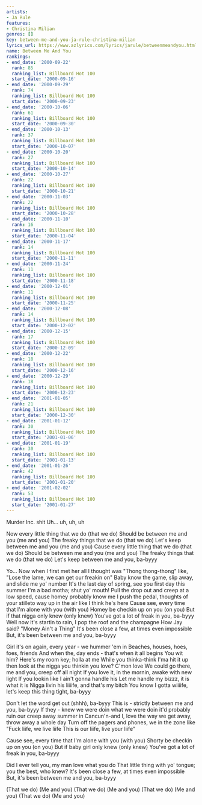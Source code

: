 ```yaml
---
artists:
- Ja Rule
features:
- Christina Milian
genres: []
key: between-me-and-you-ja-rule-christina-milian
lyrics_url: https://www.azlyrics.com/lyrics/jarule/betweenmeandyou.html
name: Between Me And You
rankings:
- end_date: '2000-09-22'
  rank: 85
  ranking_list: Billboard Hot 100
  start_date: '2000-09-16'
- end_date: '2000-09-29'
  rank: 74
  ranking_list: Billboard Hot 100
  start_date: '2000-09-23'
- end_date: '2000-10-06'
  rank: 61
  ranking_list: Billboard Hot 100
  start_date: '2000-09-30'
- end_date: '2000-10-13'
  rank: 37
  ranking_list: Billboard Hot 100
  start_date: '2000-10-07'
- end_date: '2000-10-20'
  rank: 27
  ranking_list: Billboard Hot 100
  start_date: '2000-10-14'
- end_date: '2000-10-27'
  rank: 22
  ranking_list: Billboard Hot 100
  start_date: '2000-10-21'
- end_date: '2000-11-03'
  rank: 22
  ranking_list: Billboard Hot 100
  start_date: '2000-10-28'
- end_date: '2000-11-10'
  rank: 16
  ranking_list: Billboard Hot 100
  start_date: '2000-11-04'
- end_date: '2000-11-17'
  rank: 14
  ranking_list: Billboard Hot 100
  start_date: '2000-11-11'
- end_date: '2000-11-24'
  rank: 11
  ranking_list: Billboard Hot 100
  start_date: '2000-11-18'
- end_date: '2000-12-01'
  rank: 11
  ranking_list: Billboard Hot 100
  start_date: '2000-11-25'
- end_date: '2000-12-08'
  rank: 14
  ranking_list: Billboard Hot 100
  start_date: '2000-12-02'
- end_date: '2000-12-15'
  rank: 17
  ranking_list: Billboard Hot 100
  start_date: '2000-12-09'
- end_date: '2000-12-22'
  rank: 18
  ranking_list: Billboard Hot 100
  start_date: '2000-12-16'
- end_date: '2000-12-29'
  rank: 18
  ranking_list: Billboard Hot 100
  start_date: '2000-12-23'
- end_date: '2001-01-05'
  rank: 21
  ranking_list: Billboard Hot 100
  start_date: '2000-12-30'
- end_date: '2001-01-12'
  rank: 30
  ranking_list: Billboard Hot 100
  start_date: '2001-01-06'
- end_date: '2001-01-19'
  rank: 30
  ranking_list: Billboard Hot 100
  start_date: '2001-01-13'
- end_date: '2001-01-26'
  rank: 42
  ranking_list: Billboard Hot 100
  start_date: '2001-01-20'
- end_date: '2001-02-02'
  rank: 53
  ranking_list: Billboard Hot 100
  start_date: '2001-01-27'
---
```


Murder Inc. shit
Uh... uh, uh, uh



Now every little thing that we do (that we do)
Should be between me and you (me and you)
The freaky things that we do (that we do)
Let's keep between me and you (me and you)
Cause every little thing that we do (that we do)
Should be between me and you (me and you)
The freaky things that we do (that we do)
Let's keep between me and you, ba-byyy


Yo...
Now when I first met her all I thought was "Thong thong-thong"
like, "Lose the lame, we can get our freakin on"
Baby know the game, slip away, and slide me yo' number
It's the last day of spring, see you first day this summer
I'm a bad motha; shut yo' mouth! Pull the drop out and
creep at a low speed, cause homey probably know me
I push the pedal, thoughts of your stilleto
way up in the air like I think he's here
Cause see, every time that I'm alone with you (with you)
Homey be checkin up on you (on you)
But if that nigga only knew (only knew)
You've got a lot of freak in you, ba-byyy
Well now it's startin to rain, I pop the roof and the champagne
How Jay said? "Money Ain't a Thing"
It's been close a few, at times even impossible
But, it's been between me and you, ba-byyy

Girl it's on again, every year - we hummer 'em in
Beaches, houses, hoes, foes, friends
And when the, day ends - that's when it all begins
You wit him? Here's my room key; holla at me
While you thinka-think I'ma hit it up
then look at the nigga you thinkin you love? C'mon love
We could go there, me and you, creep off all night
If you love it, in the mornin, awake with new light
If you lookin like I ain't gonna handle his
Let me handle my bizzz, it is what it is
Nigga livin his liiiife, and that's my bitch
You know I gotta wiiiife, let's keep this thing tight, ba-byyy

Don't let the word get out (shhh), ba-byyy
This is - strictly between me and you, ba-byyy
If they - knew we were doin what we were doin it'd probably ruin
our creep away summer in Cancun'n-and I, love
the way we get away, throw away a whole day
Turn off the pagers and phones, we in the zone like
"Fuck liife, we live liife
 This is our liife, live your liife"


Cause see, every time that I'm alone with you (with you)
Shorty be checkin up on you (on you)
But if baby girl only knew (only knew)
You've got a lot of freak in you, ba-byyy


Did I ever tell you, my man love what you do
That little thing with yo' tongue; you the best, who knew?
It's been close a few, at times even impossible
But, it's been between me and you, ba-byyy



(That we do)
(Me and you)
(That we do)
(Me and you)
(That we do)
(Me and you)
(That we do)
(Me and you)



